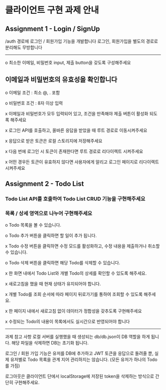 # 클라이언트 구현 과제 안내

## Assignment 1 - Login / SignUp

/auth 경로에 로그인 / 회원가입 기능을 개발합니다
로그인, 회원가입을 별도의 경로로 분리해도 무방합니다

---

o 최소한 이메일, 비밀번호 input, 제출 button을 갖도록 구성해주세요

## 이메일과 비밀번호의 유효성을 확인합니다

o 이메일 조건 : 최소 @, . 포함

o 비밀번호 조건 : 8자 이상 입력

x 이메일과 비밀번호가 모두 입력되어 있고, 조건을 만족해야 제출 버튼이 활성화 되도록 해주세요

x 로그인 API를 호출하고, 올바른 응답을 받았을 때 루트 경로로 이동시켜주세요

x 응답으로 받은 토큰은 로컬 스토리지에 저장해주세요

x 다음 번에 로그인 시 토큰이 존재한다면 루트 경로로 리다이렉트 시켜주세요

x 어떤 경우든 토큰이 유효하지 않다면 사용자에게 알리고 로그인 페이지로 리다이렉트 시켜주세요

## Assignment 2 - Todo List

### Todo List API를 호출하여 Todo List CRUD 기능을 구현해주세요

### 목록 / 상세 영역으로 나누어 구현해주세요

o Todo 목록을 볼 수 있습니다.

o Todo 추가 버튼을 클릭하면 할 일이 추가 됩니다.

x Todo 수정 버튼을 클릭하면 수정 모드를 활성화하고, 수정 내용을 제출하거나 취소할 수 있습니다.

o Todo 삭제 버튼을 클릭하면 해당 Todo를 삭제할 수 있습니다.

x 한 화면 내에서 Todo List와 개별 Todo의 상세를 확인할 수 있도록 해주세요.

x 새로고침을 했을 때 현재 상태가 유지되어야 합니다.

x 개별 Todo를 조회 순서에 따라 페이지 뒤로가기를 통하여 조회할 수 있도록 해주세요.

x 한 페이지 내에서 새로고침 없이 데이터가 정합성을 갖추도록 구현해주세요

x 수정되는 Todo의 내용이 목록에서도 실시간으로 반영되어야 합니다

---

과제 참고 사항
로컬 서버를 실행했을 때 생성되는 db/db.json이 DB 역할을 하게 됩니다. 해당 파일을 삭제하면 DB는 초기화 됩니다.

로그인 / 회원 가입 기능은 유저를 DB에 추가하고 JWT 토큰을 응답으로 돌려줄 뿐, 실제 유저별로 Todo 목록을 관계 지어 관리하지는 않습니다. (모든 유저가 하나의 Todo를 가짐)

로그아웃은 클라이언트 단에서 localStorage에 저장된 token을 삭제하는 방식으로 간단히 구현해주세요.
